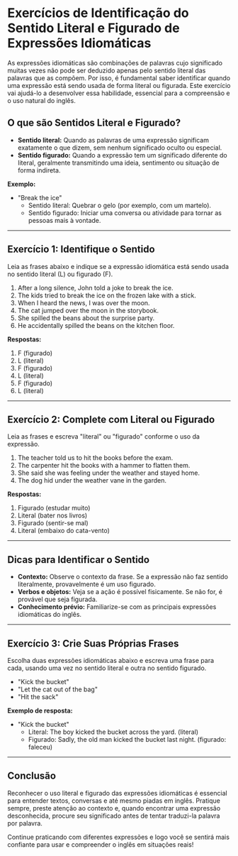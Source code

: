 
# Exercícios de Identificação do Sentido Literal e Figurado de Expressões Idiomáticas

As expressões idiomáticas são combinações de palavras cujo significado muitas vezes não pode ser deduzido apenas pelo sentido literal das palavras que as compõem. Por isso, é fundamental saber identificar quando uma expressão está sendo usada de forma literal ou figurada. Este exercício vai ajudá-lo a desenvolver essa habilidade, essencial para a compreensão e o uso natural do inglês.

## O que são Sentidos Literal e Figurado?

- **Sentido literal:** Quando as palavras de uma expressão significam exatamente o que dizem, sem nenhum significado oculto ou especial.
- **Sentido figurado:** Quando a expressão tem um significado diferente do literal, geralmente transmitindo uma ideia, sentimento ou situação de forma indireta.

**Exemplo:**
- "Break the ice"
  - Sentido literal: Quebrar o gelo (por exemplo, com um martelo).
  - Sentido figurado: Iniciar uma conversa ou atividade para tornar as pessoas mais à vontade.

---

## Exercício 1: Identifique o Sentido

Leia as frases abaixo e indique se a expressão idiomática está sendo usada no sentido literal (L) ou figurado (F).

1. After a long silence, John told a joke to break the ice.  
2. The kids tried to break the ice on the frozen lake with a stick.  
3. When I heard the news, I was over the moon.  
4. The cat jumped over the moon in the storybook.  
5. She spilled the beans about the surprise party.  
6. He accidentally spilled the beans on the kitchen floor.

**Respostas:**
1. F (figurado)
2. L (literal)
3. F (figurado)
4. L (literal)
5. F (figurado)
6. L (literal)

---

## Exercício 2: Complete com Literal ou Figurado

Leia as frases e escreva "literal" ou "figurado" conforme o uso da expressão.

1. The teacher told us to hit the books before the exam.  
2. The carpenter hit the books with a hammer to flatten them.  
3. She said she was feeling under the weather and stayed home.  
4. The dog hid under the weather vane in the garden.

**Respostas:**
1. Figurado (estudar muito)
2. Literal (bater nos livros)
3. Figurado (sentir-se mal)
4. Literal (embaixo do cata-vento)

---

## Dicas para Identificar o Sentido

- **Contexto:** Observe o contexto da frase. Se a expressão não faz sentido literalmente, provavelmente é um uso figurado.
- **Verbos e objetos:** Veja se a ação é possível fisicamente. Se não for, é provável que seja figurada.
- **Conhecimento prévio:** Familiarize-se com as principais expressões idiomáticas do inglês.

---

## Exercício 3: Crie Suas Próprias Frases

Escolha duas expressões idiomáticas abaixo e escreva uma frase para cada, usando uma vez no sentido literal e outra no sentido figurado.

- "Kick the bucket"
- "Let the cat out of the bag"
- "Hit the sack"

**Exemplo de resposta:**

- "Kick the bucket"
  - Literal: The boy kicked the bucket across the yard. (literal)
  - Figurado: Sadly, the old man kicked the bucket last night. (figurado: faleceu)

---

## Conclusão

Reconhecer o uso literal e figurado das expressões idiomáticas é essencial para entender textos, conversas e até mesmo piadas em inglês. Pratique sempre, preste atenção ao contexto e, quando encontrar uma expressão desconhecida, procure seu significado antes de tentar traduzi-la palavra por palavra.

Continue praticando com diferentes expressões e logo você se sentirá mais confiante para usar e compreender o inglês em situações reais!
```
